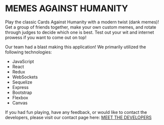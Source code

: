 # MEMES AGAINST HUMANITY
Play the classic Cards Against Humanity with a modern twist (dank memes)!
Get a group of friends together, make your own custom memes, and rotate through judges to decide which one is best. Test out your wit and internet prowess if you want to come out on top!

Our team had a blast making this application! We primarily utilized the following technologies:
* JavaScript
* React
* Redux
* WebSockets
* Sequelize
* Express
* Bootstrap
* Flexbox
* Canvas

If you had fun playing, have any feedback, or would like to contact the developers, please visit our contact page here: [MEET THE DEVELOPERS](http://memesforhumans.herokuapp.com/contact)
